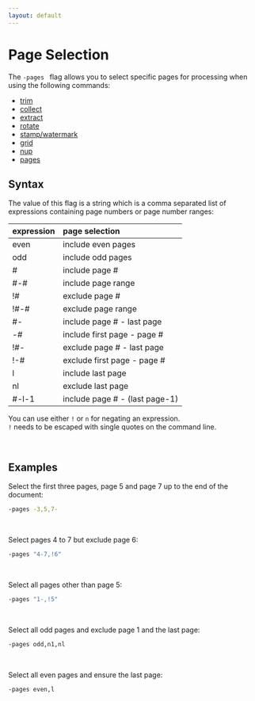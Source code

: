 ```yaml
---
layout: default
---
```


# Page Selection

The `-pages ` flag allows you to select specific pages for processing when using the following commands:

* [trim](../core/split.md)
* [collect](../core/collect.md)
* [extract](../extract/extract.md)
* [rotate](../core/rotate.md)
* [stamp/watermark](../core/stamp.md)
* [grid](../core/grid.md)
* [nup](../core/nup.md)
* [pages](../pages/pages.md)

## Syntax

The value of this flag is a string which is a comma separated list of expressions containing page numbers or page number ranges:

| expression | page selection
|:-----------|:-----------
| even       | include even pages
| odd        | include odd pages
| #          | include page #
| #-#        | include page range
| !#         | exclude page #
| !#-#       | exclude page range
| #-         | include page # - last page
| -#         | include first page - page #
| !#-        | exclude page # - last page
| !-#        | exclude first page - page #
| l          | include last page
| nl         | exclude last page
| #-l-1      | include page # - (last page-1)

You can use either `!` or `n` for negating an expression.<br>
`!` needs to be escaped with single quotes on the command line.


<br>

## Examples

Select the first three pages, page 5 and page 7 up to the end of the document:
```sh
-pages -3,5,7-
```

<br>

Select pages 4 to 7 but exclude page 6:

```sh
-pages "4-7,!6"
``` 

<br>

Select all pages other than page 5:

```sh
-pages "1-,!5" 
```

<br>

Select all odd pages and exclude page 1 and the last page:

```sh
-pages odd,n1,nl
```

<br>

Select all even pages and ensure the last page:

```sh
-pages even,l
```